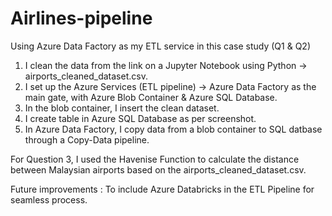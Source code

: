 # Airlines-pipeline

Using Azure Data Factory as my ETL service in this case study (Q1 & Q2)

1) I clean the data from the link on a Jupyter Notebook using Python -> airports_cleaned_dataset.csv.
2) I set up the Azure Services (ETL pipeline) -> Azure Data Factory as the main gate, with Azure Blob Container & Azure SQL Database.
3) In the blob container, I insert the clean dataset.
4) I create table in Azure SQL Database as per screenshot.
5) In Azure Data Factory, I copy data from a blob container to SQL datbase through a Copy-Data pipeline.

For Question 3, I used the Havenise Function to calculate the distance between Malaysian airports based on the 
airports_cleaned_dataset.csv.

Future improvements : To include Azure Databricks in the ETL Pipeline for seamless process.



